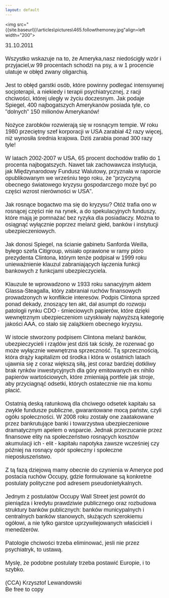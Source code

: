 ```yaml
---
layout: default
---
```

<img src="{{site.baseurl}}\articles\pictures\465.followthemoney.jpg"align=left width="200"><!--84--><p style="margin: 0px 0px 18px; font-size: 18px; font-family: Helvetica;">
31.10.2011<br><br>Wszystko wskazuje na to, że Ameryka,nasz niedościgły wzór i przyjaciel,w 99 procentach schodzi na psy, a w 1 procencie ulatuje w obłęd zwany oligarchią. <br><br>Jest to obłęd garstki osób, które powinny podlegać intensywnej socjoterapii, a niekiedy i terapii psychiatrycznej, z racji chciwości, której uległy w życiu doczesnym. Jak podaje Spiegel, 400 najbogatszych Amerykanów posiada tyle, co "dolnych" 150 milionów Amerykanów!<br><br>Nożyce zarobków rozwierają się w rosnącym tempie. W roku 1980 przeciętny szef korporacji w USA zarabiał 42 razy więcej, niż wynosiła średnia krajowa. Dziś zarabia ponad 300 razy tyle!<br><br>W latach 2002-2007 w USA,  65 procent dochodów trafiło do 1 procenta najbogatszych. Nawet tak zachowawcza instytucja, jak Międzynarodowy Fundusz Walutowy, przyznała w raporcie opublikowanym we wrześniu tego roku, że "przyczyną obecnego światowego kryzysu gospodarczego może być po części wzrost nierówności w USA".<br><br>Jak rosnące bogactwo ma się do kryzysu? Otóż trafia ono w rosnącej części nie na rynek, a do spekulacyjnych funduszy, które mają je pomnażać bez ryzyka dla posiadaczy. Można to osiągnąć wyłącznie poprzez melanż giełd, banków i instytucji ubezpieczeniowych. <br><br>Jak donosi Spiegel, na ścianie gabinetu Sanforda Weilla, byłego szefa Citigroup, wisiało oprawione w ramy pióro prezydenta Clintona, którym tenże podpisał w 1999 roku unieważnienie klauzul zabraniających łączenia funkcji bankowych z funkcjami ubezpieczyciela. <br><br>Klauzule te wprowadzono w 1933 roku sanacyjnym aktem Glassa-Steagalla, który zabraniał ruchów finansowych prowadzonych w konflikcie interesów. Podpis Clintona sprzed ponad dekady, znoszący ten akt, dał asumpt do rozwoju patologii rynku CDO - śmieciowych papierów, które dzięki wewnętrznym ubezpieczeniom uzyskiwały najwyższą kategorię jakości AAA, co stało się zalążkiem obecnego kryzysu.<br><br>W istocie stworzony podpisem Clintona melanż banków, ubezpieczycieli i rządów jest dziś tak ścisły, że rozerwać go może wyłącznie wewnętrzna sprzeczność. Tą sprzecznością, która drąży kapitalizm od środka i która w ostatnich latach ujawnia się z coraz większą siłą, jest coraz bardziej dotkliwy brak rynków inwestycyjnych dla góry emitowanych ex nihilo papierów wartościowych, które zmieniają portfele jak stroje, aby przyciagnąć odsetki, których ostatecznie nie ma komu płacić. <br><br>Ostatnią deską ratunkową dla chciwego odsetek kapitału sa zwykle fundusze publiczne, gwarantowane mocą państw, czyli ogółu społeczności. W 2008 roku zostały one zaatakowane przez bankrutujące banki i towarzystwa ubezpieczeniowe dramatycznym apelem o wsparcie. Jednak przerzucanie przez finansowe elity na społeczeństwo rosnących kosztów akumulacji ich - elit - kapitału napotyka zawsze wcześniej czy później na rosnący opór społeczny i społeczne nieposłuszeństwo.<br><br>Z tą fazą dziejową mamy obecnie do czynienia w Ameryce pod postacia ruchów Occupy, gdzie formułowane są konkretne postulaty polityczne pod adresem pseudonietykalnych. <br><br>Jednym z postulatów Occupy Wall Street jest powrót do pieniądza i kredytu prawdziwie publicznego oraz rozbudowa struktury banków publicznych: banków municypalnych i centralnych banków stanowych, służących szerokiemu ogółowi, a nie tylko garstce uprzywilejowanych właścicieli i menedżerów.<br><br>Patologie chciwości trzeba eliminować, jesli nie przez psychiatryk, to ustawą.<br><br>Myslę, że podobne postulaty trzeba postawić Europie, i to szybko.<br><br>(CCA) Krzysztof Lewandowski<br>Be free to copy<br><br><br><br><br></p>